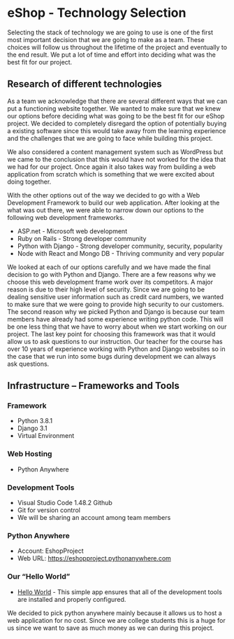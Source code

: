 # eShop - Technology Selection

Selecting the stack of technology we are going to use is one of the first most important decision that we are going to make as a team. These choices will follow us throughout the lifetime of the project and eventually to the end result. We put a lot of time and effort into deciding what was the best fit for our project. 
## Research of different technologies

As a team we acknowledge that there are several different ways that we can put a functioning website together. We wanted to make sure that we knew our options before deciding what was going to be the best fit for our eShop project. 
We decided to completely disregard the option of potentially buying a existing software since this would take away from the learning experience and the challenges that we are going to face while building this project.

We also considered a content management system such as WordPress but we came to the conclusion that this would have not worked for the idea that we had for our project. Once again it also takes way from building a web application from scratch which is something that we were excited about doing together.

With the other options out of the way we decided to go with a Web Development Framework to build our web application. After looking at the what was out there, we were able to narrow down our options to the following web development frameworks.
*	ASP.net - Microsoft web development
*	Ruby on Rails - Strong developer community
*	Python with Django - Strong developer community, security, popularity
*	Node with React and Mongo DB - Thriving community and very popular

We looked at each of our options carefully and we have made the final decision to go with Python and Django. There are a few reasons why we choose this web development frame work over its competitors. A major reason is due to their high level of security. Since we are going to be dealing sensitive user information such as credit card numbers, we wanted to make sure that we were going to provide high security to our customers. The second reason why we picked Python and Django is because our team members have already had some experience writing python code. This will be one less thing that we have to worry about when we start working on our project. The last key point for choosing this framework was that it would allow us to ask questions to our instruction. Our teacher for the course has over 10 years of experience working with Python and Django websites so in the case that we run into some bugs during development we can always ask questions. 

## Infrastructure – Frameworks and Tools
### Framework
*	Python 3.8.1
*	Django 3.1
*	Virtual Environment

### Web Hosting
*	Python Anywhere

### Development Tools
*	Visual Studio Code 1.48.2
Github
*	Git for version control
*	We will be sharing an account among team members

### Python Anywhere
*	Account: EshopProject
*	Web URL: https://eshopproject.pythonanywhere.com

### Our “Hello World” 
* [Hello World](../master/Hello%20World!.PNG) - This simple app ensures that all of the development 
tools are installed and properly configured.

We decided to pick python anywhere mainly because it allows us to host a web application for no cost. Since we are college students this is a huge for us since we want to save as much money as we can during this project. 
